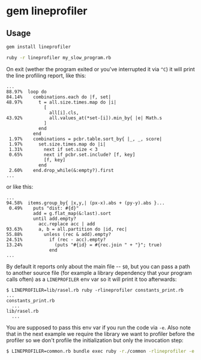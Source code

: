 # gem lineprofiler

## Usage

```bash
gem install lineprofiler
```
```bash
ruby -r lineprofiler my_slow_program.rb
```

On exit (wether the program exited or you've interrupted it via `^C`) it will print the line profiling report, like this:

```none
...
88.97%  loop do
84.14%    combinations.each do |f, set|
48.97%      t = all.size.times.map do |i|
              [
                all[i].cls,
43.92%          all.values_at(*set-[i]).min_by{ |e| Math.s
              ]
            end
          end
 1.97%    combinations = pcbr.table.sort_by{ |_, _, score|
 1.97%      set.size.times.map do |i|
 1.31%        next if set.size < 3
 0.65%        next if pcbr.set.include? [f, key]
              [f, key]
            end
 2.60%    end.drop_while(&:empty?).first
...
```

or like this:

```none
...
94.58%  items.group_by{ |x,y,| (px-x).abs + (py-y).abs }...
 0.49%    puts "dist: #{d}"
          add = g.flat_map(&:last).sort
          until add.empty?
            acc.replace acc | add
93.63%      a, b = all.partition do |id, rec|
55.88%        unless (rec & add).empty?
24.51%          if (rec - acc).empty?
13.24%            (puts "#{id} = #{rec.join " + "}"; true)
                end
...
```

By default it reports only about the main file -- `$0`, but you can pass a path to another source file (for example a library dependency that your program calls often) as a `LINEPROFILER` env var so it will print it too afterwards:

```none
$ LINEPROFILER=lib/rasel.rb ruby -rlineprofiler constants_print.rb
...
constants_print.rb
  ...  
lib/rasel.rb
  ...
```

You are supposed to pass this env var if you run the code via `-e`. Also note that in the next example we require the library we want to profiler before the profiler so we don't profile the initialization but only the invocation step:

```bash
$ LINEPROFILER=common.rb bundle exec ruby -r./common -rlineprofiler -e 'puts Common.my_method'
```
